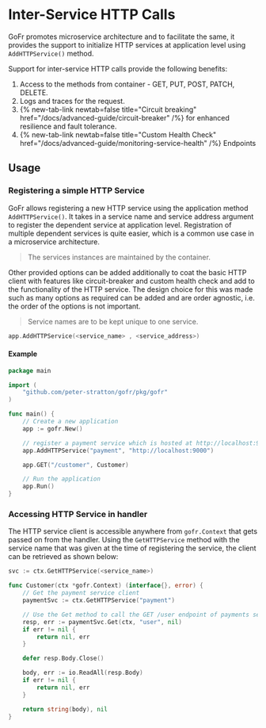 # Inter-Service HTTP Calls

GoFr promotes microservice architecture and to facilitate the same, it provides the support to initialize HTTP services
at application level using `AddHTTPService()` method.

Support for inter-service HTTP calls provide the following benefits:
1. Access to the methods from container - GET, PUT, POST, PATCH, DELETE.
2. Logs and traces for the request.
3. {% new-tab-link newtab=false title="Circuit breaking" href="/docs/advanced-guide/circuit-breaker" /%} for enhanced resilience and fault tolerance.
4. {% new-tab-link newtab=false title="Custom Health Check" href="/docs/advanced-guide/monitoring-service-health" /%} Endpoints

## Usage

### Registering a simple HTTP Service

GoFr allows registering a new HTTP service using the application method `AddHTTPService()`.
It takes in a service name and service address argument to register the dependent service at application level.
Registration of multiple dependent services is quite easier, which is a common use case in a microservice architecture.

> The services instances are maintained by the container.

Other provided options can be added additionally to coat the basic HTTP client with features like circuit-breaker and
custom health check and add to the functionality of the HTTP service.
The design choice for this was made such as many options as required can be added and are order agnostic,
i.e. the order of the options is not important.

> Service names are to be kept unique to one service.

```go
app.AddHTTPService(<service_name> , <service_address>)
```

#### Example
```go
package main

import (
	"github.com/peter-stratton/gofr/pkg/gofr"
)

func main() {
	// Create a new application
	app := gofr.New()

	// register a payment service which is hosted at http://localhost:9000
	app.AddHTTPService("payment", "http://localhost:9000")

	app.GET("/customer", Customer)

	// Run the application
	app.Run()
}
```

### Accessing HTTP Service in handler

The HTTP service client is accessible anywhere from `gofr.Context` that gets passed on from the handler.
Using the `GetHTTPService` method with the service name that was given at the time of registering the service,
the client can be retrieved as shown below:

```go
svc := ctx.GetHTTPService(<service_name>)
```

```go
func Customer(ctx *gofr.Context) (interface{}, error) {
    // Get the payment service client
    paymentSvc := ctx.GetHTTPService("payment")

	// Use the Get method to call the GET /user endpoint of payments service
	resp, err := paymentSvc.Get(ctx, "user", nil)
    if err != nil {
        return nil, err
    }

	defer resp.Body.Close()

    body, err := io.ReadAll(resp.Body)
    if err != nil {
        return nil, err
    }

    return string(body), nil
}
```
